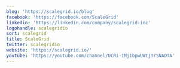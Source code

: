 ```yaml
---
blog: 'https://scalegrid.io/blog'
facebook: 'https://facebook.com/ScaleGrid'
linkedin: 'https://linkedin.com/company/scalegrid-inc'
logohandle: scalegridio
sort: scalegrid
title: ScaleGrid
twitter: scalegridio
website: 'https://scalegrid.io/'
youtube: 'https://youtube.com/channel/UCRi-1Mj1bpwUWtjYrSNADTA'
---
```

